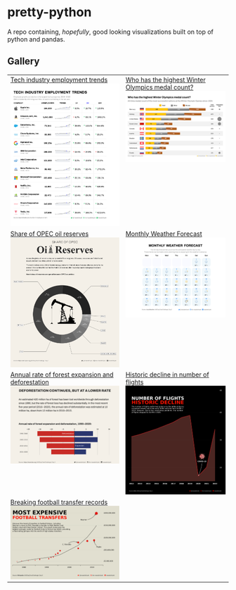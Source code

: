 # pretty-python
A repo containing, *hopefully*, good looking visualizations built on top of python and pandas.


## Gallery

<table style="width: 100%; border: none;" cellspacing="0" cellpadding="0" border="0">
  <tr valign="top">
    <td><a href="./2023/W13">Tech industry employment trends</a><a href="./2023/W13/result.png"><img src="./2023/W13/result.png"/></a></td>
    <td><a href="./2023/W14">Who has the highest Winter Olympics medal count?</a><a href="./2023/W14/result.png"><img src="./2023/W14/result.png"/></a></td>
  </tr>
  <tr valign="top">
    <td><a href="./2023/30DayChartChallenge/Day01-part-to-whole">Share of OPEC oil reserves</a><a href="./2023/30DayChartChallenge/Day01-part-to-whole/result.png"><img src="./2023/30DayChartChallenge/Day01-part-to-whole/result.png"/></a></td>
    <td><a href="./2023/30DayChartChallenge/Day02-waffle">Monthly Weather Forecast</a><a href="./2023/30DayChartChallenge/Day02-waffle/result.png"><img src="./2023/30DayChartChallenge/Day02-waffle/result.png"/></a></td>
  </tr>
  <tr valign="top">
    <td><a href="./2023/30DayChartChallenge/Day03-fauna">Annual rate of forest expansion and deforestation</a><a href="./2023/30DayChartChallenge/Day03-fauna/result.png"><img src="./2023/30DayChartChallenge/Day03-fauna/result.png"/></a></td>
    <td><a href="./2023/30DayChartChallenge/Day04-historical">Historic decline in number of flights</a><a href="./2023/30DayChartChallenge/Day04-historical/result.png"><img src="./2023/30DayChartChallenge/Day04-historical/result.png"/></a></td>
  </tr>
  <tr valign="top">
    <td><a href="./2023/30DayChartChallenge/Day05-slopes">Breaking football transfer records</a><a href="./2023/30DayChartChallenge/Day05-slopes/result.png"><img src="./2023/30DayChartChallenge/Day05-slopes/result.png"/></a></td>
  </tr>
</table>